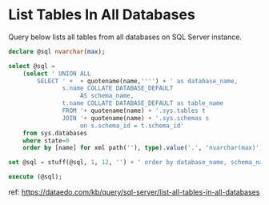 # List Tables In All Databases

Query below lists all tables from all databases on SQL Server instance.

``` sql
declare @sql nvarchar(max);

select @sql = 
    (select ' UNION ALL
        SELECT ' +  + quotename(name,'''') + ' as database_name,
               s.name COLLATE DATABASE_DEFAULT
                    AS schema_name,
               t.name COLLATE DATABASE_DEFAULT as table_name 
               FROM '+ quotename(name) + '.sys.tables t
               JOIN '+ quotename(name) + '.sys.schemas s
                    on s.schema_id = t.schema_id'
    from sys.databases 
    where state=0
    order by [name] for xml path(''), type).value('.', 'nvarchar(max)');

set @sql = stuff(@sql, 1, 12, '') + ' order by database_name, schema_name, table_name';

execute (@sql);
```

ref: https://dataedo.com/kb/query/sql-server/list-all-tables-in-all-databases